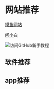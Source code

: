 # 网站推荐

[摸鱼网站](https://poki.com/zh)

[问小白](https://www.wenxiaobai.com/)

<a target="_blank">
  <img src="/images/github-newbie.png" alt="访问GitHub新手教程">
</a>


## 软件推荐





## app推荐

